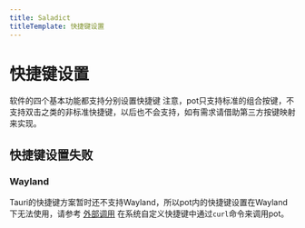 ```yaml
---
title: Saladict
titleTemplate: 快捷键设置
---
```


# 快捷键设置

软件的四个基本功能都支持分别设置快捷键
注意，pot只支持标准的组合按键，不支持双击之类的非标准快捷键，以后也不会支持，如有需求请借助第三方按键映射来实现。

## 快捷键设置失败

### Wayland

Tauri的快捷键方案暂时还不支持Wayland，所以pot内的快捷键设置在Wayland下无法使用，请参考 [外部调用](/docs/invoke.html) 在系统自定义快捷键中通过`curl`命令来调用pot。
